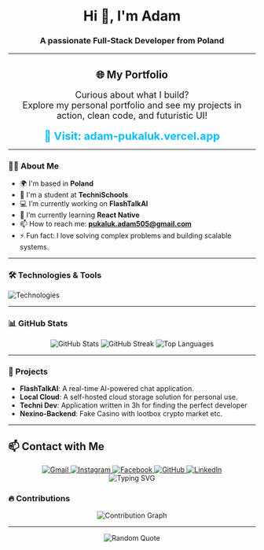 <h1 align="center">Hi 👋, I'm Adam</h1>
<h3 align="center">A passionate Full-Stack Developer from Poland</h3>


---
<h2 align="center">🌐 My Portfolio</h2>

<p align="center" style="font-size: 18px;">
  Curious about what I build?<br/>
  Explore my personal portfolio and see my projects in action, clean code, and futuristic UI!
</p>

<p align="center">
  <a href="https://adam-pukaluk.vercel.app" target="_blank" style="text-decoration: none;">
    <strong>
      <span style="font-size: 22px; color: #00BFFF;">🚀 Visit: adam-pukaluk.vercel.app</span>
    </strong>
  </a>
</p>

---

### 👨‍💻 About Me

- 🌍 I'm based in **Poland**
- 🏫 I'm a student at **TechniSchools**
- 💻 I’m currently working on **FlashTalkAI** 
- 🌱 I’m currently learning **React Native**
- 📫 How to reach me: **pukaluk.adam505@gmail.com**
- ⚡ Fun fact: I love solving complex problems and building scalable systems.


---

### 🛠️ Technologies & Tools

<p align="left">
  <img src="https://skillicons.dev/icons?i=js,ts,react,html,css,py,cpp,php,flask,git,linux,nodejs,mysql,postgres,photoshop,illustrator,xd" alt="Technologies" />
</p>

---

### 📊 GitHub Stats

<p align="center">
  <img src="https://github-readme-stats.vercel.app/api?username=adam903PL&show_icons=true&theme=dark&hide_border=true" alt="GitHub Stats" />
  <img src="https://github-readme-streak-stats.herokuapp.com/?user=adam903PL&theme=dark&hide_border=true" alt="GitHub Streak" />
  <img src="https://github-readme-stats.vercel.app/api/top-langs/?username=adam903PL&layout=compact&theme=dark&hide_border=true" alt="Top Languages" />
</p>

---

### 🚀 Projects

- **FlashTalkAI**: A real-time AI-powered chat application.
- **Local Cloud**: A self-hosted cloud storage solution for personal use.
- **Techni Dev**: Application written in 3h for finding the perfect developer
- **Nexino-Backend**: Fake Casino with lootbox crypto market etc.


---
## 📫 Contact with Me

<div align="center">
  <a href="mailto:pukaluk.adam505@gmail.com" target="_blank">
    <img src="https://img.shields.io/badge/Gmail-D14836?style=for-the-badge&logo=gmail&logoColor=white" alt="Gmail"/>
  </a>
  <a href="https://www.instagram.com/adam_pukaluk903/" target="_blank">
    <img src="https://img.shields.io/badge/Instagram-E4405F?style=for-the-badge&logo=instagram&logoColor=white" alt="Instagram"/>
  </a>
  <a href="https://www.facebook.com/adam.pukaluk.3/" target="_blank">
    <img src="https://img.shields.io/badge/Facebook-1877F2?style=for-the-badge&logo=facebook&logoColor=white" alt="Facebook"/>
  </a>
  <a href="https://github.com/adam903PL" target="_blank">
    <img src="https://img.shields.io/badge/GitHub-181717?style=for-the-badge&logo=github&logoColor=white" alt="GitHub"/>
  </a>
  <a href="https://www.linkedin.com/in/adam-pukaluk-339058298" target="_blank">
    <img src="https://img.shields.io/badge/LinkedIn-0077B5?style=for-the-badge&logo=linkedin&logoColor=white" alt="LinkedIn"/>
  </a>
</div>

<div align="center">
  <img src="https://readme-typing-svg.demolab.com?font=Fira+Code&size=20&pause=1000&color=00FF00&center=true&vCenter=true&width=435&lines=Let's+connect!;Feel+free+to+reach+out!+%F0%9F%91%8B" alt="Typing SVG"/>
</div>

### 🔥 Contributions

<p align="center">
  <img src="https://github-readme-activity-graph.vercel.app/graph?username=adam903PL&theme=github-dark&hide_border=true" alt="Contribution Graph" />
</p>

---

<p align="center">
  <img src="https://quotes-github-readme.vercel.app/api?type=horizontal&theme=dark" alt="Random Quote" />
</p>

